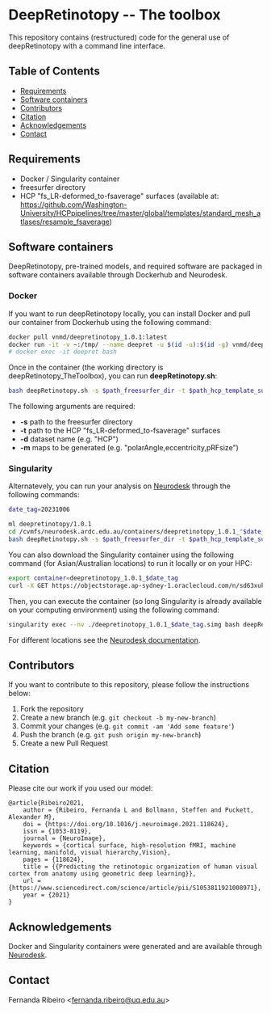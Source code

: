 # DeepRetinotopy -- The toolbox
This repository contains (restructured) code for the general use of deepRetinotopy with a command line interface.

## Table of Contents
* [Requirements](#installation-and-requirements)
* [Software containers](#software-containers)
* [Contributors](#contributors)
* [Citation](#citation)
* [Acknowledgements](#acknowledgements)
* [Contact](#contact)

## Requirements 

- Docker / Singularity container
- freesurfer directory
- HCP "fs_LR-deformed_to-fsaverage" surfaces (available at: https://github.com/Washington-University/HCPpipelines/tree/master/global/templates/standard_mesh_atlases/resample_fsaverage)

## Software containers
DeepRetinotopy, pre-trained models, and required software are packaged in software containers available through Dockerhub and Neurodesk.

### Docker
If you want to run deepRetinotopy locally, you can install Docker and pull our container from Dockerhub using the following command:

```bash
docker pull vnmd/deepretinotopy_1.0.1:latest
docker run -it -v ~:/tmp/ --name deepret -u $(id -u):$(id -g) vnmd/deepretinotopy_1.0.1:latest
# docker exec -it deepret bash
```

Once in the container (the working directory is deepRetinotopy_TheToolbox), you can run **deepRetinotopy.sh**: 
```bash
bash deepRetinotopy.sh -s $path_freesurfer_dir -t $path_hcp_template_surfaces -d $dataset_name -m $maps
```

The following arguments are required:
- **-s** path to the freesurfer directory
- **-t** path to the HCP "fs_LR-deformed_to-fsaverage" surfaces
- **-d** dataset name (e.g. "HCP")
- **-m** maps to be generated (e.g. "polarAngle,eccentricity,pRFsize")

### Singularity
Alternatevely, you can run your analysis on [Neurodesk]() through the following commands:

```bash
date_tag=20231006
```

```bash
ml deepretinotopy/1.0.1
cd /cvmfs/neurodesk.ardc.edu.au/containers/deepretinotopy_1.0.1_"$date_tag"/deepretinotopy_1.0.1_$date_tag.simg/opt/deepRetinotopy_TheToolbox/
bash deepRetinotopy.sh -s $path_freesurfer_dir -t $path_hcp_template_surfaces -d $dataset_name -m $maps
```

You can also download the Singularity container using the following command (for Asian/Australian locations) to run it locally or on your HPC:

```bash
export container=deepretinotopy_1.0.1_$date_tag
curl -X GET https://objectstorage.ap-sydney-1.oraclecloud.com/n/sd63xuke79z3/b/neurodesk/o/${container}.simg -O
```

Then, you can execute the container (so long Singularity is already available on your computing environment) using the following command:

```bash
singularity exec --nv ./deepretinotopy_1.0.1_$date_tag.simg bash deepRetinotopy.sh -s $path_freesurfer_dir -t $path_hcp_template_surfaces -d $dataset_name -m $maps
```

For different locations see the [Neurodesk documentation](https://www.neurodesk.org/docs/getting-started/neurocontainers/singularity/).

## Contributors
If you want to contribute to this repository, please follow the instructions below:

1. Fork the repository
2. Create a new branch (e.g. `git checkout -b my-new-branch`)
3. Commit your changes (e.g. `git commit -am 'Add some feature'`)
4. Push the branch (e.g. `git push origin my-new-branch`)
5. Create a new Pull Request

## Citation

Please cite our work if you used our model:

	@article{Ribeiro2021,
		author = {Ribeiro, Fernanda L and Bollmann, Steffen and Puckett, Alexander M},
		doi = {https://doi.org/10.1016/j.neuroimage.2021.118624},
		issn = {1053-8119},
		journal = {NeuroImage},
		keywords = {cortical surface, high-resolution fMRI, machine learning, manifold, visual hierarchy,Vision},
		pages = {118624},
		title = {{Predicting the retinotopic organization of human visual cortex from anatomy using geometric deep learning}},
		url = {https://www.sciencedirect.com/science/article/pii/S1053811921008971},
		year = {2021}
	}

## Acknowledgements

Docker and Singularity containers were generated and are available through [Neurodesk](https://www.neurodesk.org/). 

## Contact
Fernanda Ribeiro <[fernanda.ribeiro@uq.edu.au](fernanda.ribeiro@uq.edu.au)>
